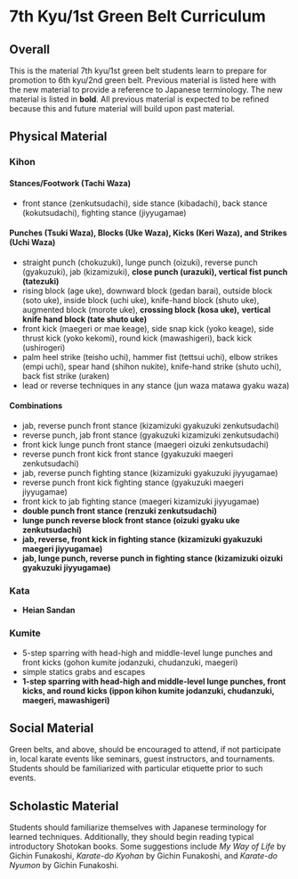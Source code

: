 # 7th Kyu/1st Green Belt Curriculum

## Overall

This is the material 7th kyu/1st green belt students learn to prepare for promotion to 6th kyu/2nd green belt.
Previous material is listed here with the new material to provide a reference to Japanese terminology. The new
material is listed in **bold**. All previous material is expected to be refined because this and future material
will build upon past material.

## Physical Material

### Kihon

#### Stances/Footwork (Tachi Waza)

* front stance (zenkutsudachi), side stance (kibadachi), back stance (kokutsudachi), fighting stance (jiyyugamae)

#### Punches (Tsuki Waza), Blocks (Uke Waza), Kicks (Keri Waza), and Strikes (Uchi Waza)

* straight punch (chokuzuki), lunge punch (oizuki), reverse punch (gyakuzuki), jab (kizamizuki),
  **close punch (urazuki), vertical fist punch (tatezuki)**
* rising block (age uke), downward block (gedan barai), outside block (soto uke), inside block (uchi uke),
  knife-hand block (shuto uke), augmented block (morote uke), **crossing block (kosa uke),**
  **vertical knife hand block (tate shuto uke)**
* front kick (maegeri or mae keage), side snap kick (yoko keage), side thrust kick (yoko kekomi),
  round kick (mawashigeri), back kick (ushirogeri)
* palm heel strike (teisho uchi), hammer fist (tettsui uchi), elbow strikes (empi uchi), spear hand (shihon nukite),
  knife-hand strike (shuto uchi), back fist strike (uraken)
* lead or reverse techniques in any stance (jun waza matawa gyaku waza)

#### Combinations

* jab, reverse punch front stance (kizamizuki gyakuzuki zenkutsudachi)
* reverse punch, jab front stance (gyakuzuki kizamizuki zenkutsudachi)
* front kick lunge punch front stance (maegeri oizuki zenkutsudachi)
* reverse punch front kick front stance (gyakuzuki maegeri zenkutsudachi)
* jab, reverse punch fighting stance (kizamizuki gyakuzuki jiyyugamae)
* reverse punch front kick fighting stance (gyakuzuki maegeri jiyyugamae)
* front kick to jab fighting stance (maegeri kizamizuki jiyyugamae)
* **double punch front stance (renzuki zenkutsudachi)**
* **lunge punch reverse block front stance (oizuki gyaku uke zenkutsudachi)**
* **jab, reverse, front kick in fighting stance (kizamizuki gyakuzuki maegeri jiyyugamae)**
* **jab, lunge punch, reverse punch in fighting stance (kizamizuki oizuki gyakuzuki jiyyugamae)**

### Kata

* **Heian Sandan**

### Kumite

* 5-step sparring with head-high and middle-level lunge punches and front kicks (gohon kumite jodanzuki, chudanzuki, maegeri)
* simple statics grabs and escapes
* **1-step sparring with head-high and middle-level lunge punches, front kicks, and round kicks (ippon kihon kumite jodanzuki, chudanzuki, maegeri, mawashigeri)**

## Social Material

Green belts, and above, should be encouraged to attend, if not participate in, local karate events like seminars, guest
instructors, and tournaments. Students should be familiarized with particular etiquette prior to such events.

## Scholastic Material

Students should familiarize themselves with Japanese terminology for learned techniques. Additionally, they should
begin reading typical introductory Shotokan books. Some suggestions include *My Way of Life* by Gichin Funakoshi,
*Karate-do Kyohan* by Gichin Funakoshi, and *Karate-do Nyumon* by Gichin Funakoshi.
